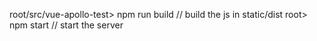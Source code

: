 root/src/vue-apollo-test> npm run build // build the js in static/dist
root> npm start // start the server 